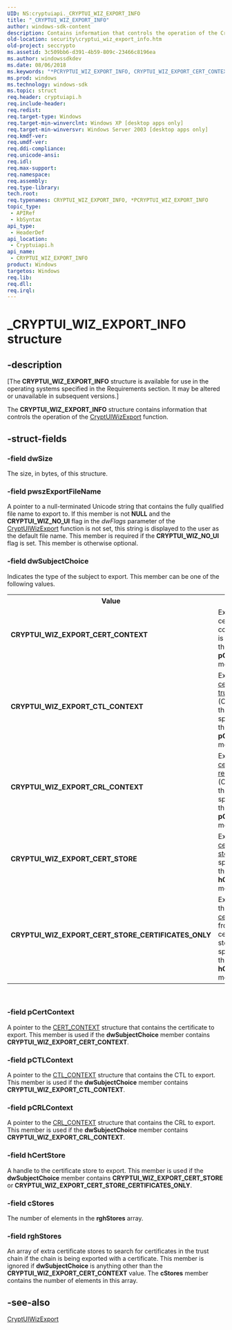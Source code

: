 ```yaml
---
UID: NS:cryptuiapi._CRYPTUI_WIZ_EXPORT_INFO
title: "_CRYPTUI_WIZ_EXPORT_INFO"
author: windows-sdk-content
description: Contains information that controls the operation of the CryptUIWizExport function.
old-location: security\cryptui_wiz_export_info.htm
old-project: seccrypto
ms.assetid: 3c509bb6-d391-4b59-809c-23466c8196ea
ms.author: windowssdkdev
ms.date: 08/06/2018
ms.keywords: "*PCRYPTUI_WIZ_EXPORT_INFO, CRYPTUI_WIZ_EXPORT_CERT_CONTEXT, CRYPTUI_WIZ_EXPORT_CERT_STORE, CRYPTUI_WIZ_EXPORT_CERT_STORE_CERTIFICATES_ONLY, CRYPTUI_WIZ_EXPORT_CRL_CONTEXT, CRYPTUI_WIZ_EXPORT_CTL_CONTEXT, CRYPTUI_WIZ_EXPORT_INFO, CRYPTUI_WIZ_EXPORT_INFO structure [Security], PCRYPTUI_WIZ_EXPORT_INFO, PCRYPTUI_WIZ_EXPORT_INFO structure pointer [Security], _CRYPTUI_WIZ_EXPORT_INFO, cryptuiapi/CRYPTUI_WIZ_EXPORT_INFO, cryptuiapi/PCRYPTUI_WIZ_EXPORT_INFO, security.cryptui_wiz_export_info"
ms.prod: windows
ms.technology: windows-sdk
ms.topic: struct
req.header: cryptuiapi.h
req.include-header: 
req.redist: 
req.target-type: Windows
req.target-min-winverclnt: Windows XP [desktop apps only]
req.target-min-winversvr: Windows Server 2003 [desktop apps only]
req.kmdf-ver: 
req.umdf-ver: 
req.ddi-compliance: 
req.unicode-ansi: 
req.idl: 
req.max-support: 
req.namespace: 
req.assembly: 
req.type-library: 
tech.root: 
req.typenames: CRYPTUI_WIZ_EXPORT_INFO, *PCRYPTUI_WIZ_EXPORT_INFO
topic_type:
 - APIRef
 - kbSyntax
api_type:
 - HeaderDef
api_location:
 - Cryptuiapi.h
api_name:
 - CRYPTUI_WIZ_EXPORT_INFO
product: Windows
targetos: Windows
req.lib: 
req.dll: 
req.irql: 
---
```


# _CRYPTUI_WIZ_EXPORT_INFO structure


## -description


<p class="CCE_Message">[The  <b>CRYPTUI_WIZ_EXPORT_INFO</b> structure is available for use in the operating systems specified in the Requirements section. It may be altered or unavailable in subsequent versions.]

The <b>CRYPTUI_WIZ_EXPORT_INFO</b> structure contains information that controls the operation of the <a href="https://msdn.microsoft.com/62537d51-c761-4180-b857-58c819ea66aa">CryptUIWizExport</a> function.


## -struct-fields




### -field dwSize

The size, in bytes, of this structure.


### -field pwszExportFileName

A pointer to a null-terminated Unicode string that contains the fully qualified file name to export to. If this member is
not <b>NULL</b> and the <b>CRYPTUI_WIZ_NO_UI</b> flag in the <i>dwFlags</i> parameter of the <a href="https://msdn.microsoft.com/62537d51-c761-4180-b857-58c819ea66aa">CryptUIWizExport</a> function is not set, this string is
displayed to the user as the default file name. This member is required if the <b>CRYPTUI_WIZ_NO_UI</b> flag is set.  This member is otherwise optional.


### -field dwSubjectChoice

Indicates the type of the subject to export.  This member can be one of the following values.

<table>
<tr>
<th>Value</th>
<th>Meaning</th>
</tr>
<tr>
<td width="40%"><a id="CRYPTUI_WIZ_EXPORT_CERT_CONTEXT"></a><a id="cryptui_wiz_export_cert_context"></a><dl>
<dt><b>CRYPTUI_WIZ_EXPORT_CERT_CONTEXT</b></dt>
</dl>
</td>
<td width="60%">
Export the certificate context that is specified in the <b>pCertContext</b> member.

</td>
</tr>
<tr>
<td width="40%"><a id="CRYPTUI_WIZ_EXPORT_CTL_CONTEXT"></a><a id="cryptui_wiz_export_ctl_context"></a><dl>
<dt><b>CRYPTUI_WIZ_EXPORT_CTL_CONTEXT</b></dt>
</dl>
</td>
<td width="60%">
Export the <a href="https://msdn.microsoft.com/db46def4-bfdc-4801-a57d-d568e94a2dbb">certificate trust list</a> (CTL) context that is specified in the <b>pCTLContext</b> member.

</td>
</tr>
<tr>
<td width="40%"><a id="CRYPTUI_WIZ_EXPORT_CRL_CONTEXT"></a><a id="cryptui_wiz_export_crl_context"></a><dl>
<dt><b>CRYPTUI_WIZ_EXPORT_CRL_CONTEXT</b></dt>
</dl>
</td>
<td width="60%">
Export the <a href="https://msdn.microsoft.com/db46def4-bfdc-4801-a57d-d568e94a2dbb">certificate revocation list</a> (CRL) context that is specified in the <b>pCRLContext</b> member.

</td>
</tr>
<tr>
<td width="40%"><a id="CRYPTUI_WIZ_EXPORT_CERT_STORE"></a><a id="cryptui_wiz_export_cert_store"></a><dl>
<dt><b>CRYPTUI_WIZ_EXPORT_CERT_STORE</b></dt>
</dl>
</td>
<td width="60%">
Export the <a href="https://msdn.microsoft.com/db46def4-bfdc-4801-a57d-d568e94a2dbb">certificate store</a> that is specified in the <b>hCertStore</b> member.

</td>
</tr>
<tr>
<td width="40%"><a id="CRYPTUI_WIZ_EXPORT_CERT_STORE_CERTIFICATES_ONLY"></a><a id="cryptui_wiz_export_cert_store_certificates_only"></a><dl>
<dt><b>CRYPTUI_WIZ_EXPORT_CERT_STORE_CERTIFICATES_ONLY</b></dt>
</dl>
</td>
<td width="60%">
Export only the <a href="https://msdn.microsoft.com/db46def4-bfdc-4801-a57d-d568e94a2dbb">certificates</a> from the certificate store that is specified in the <b>hCertStore</b> member.

</td>
</tr>
</table>
 


### -field pCertContext

A pointer to the <a href="https://msdn.microsoft.com/f0a3200e-6541-423d-a4a3-595a31026eea">CERT_CONTEXT</a> structure that contains the certificate to export. This member is used if the <b>dwSubjectChoice</b> member contains <b>CRYPTUI_WIZ_EXPORT_CERT_CONTEXT</b>.


### -field pCTLContext

A pointer to the <a href="https://msdn.microsoft.com/780edddf-1b44-4292-9156-4dfd5100adb8">CTL_CONTEXT</a> structure that contains the CTL to export. This member is used if the <b>dwSubjectChoice</b> member contains <b>CRYPTUI_WIZ_EXPORT_CTL_CONTEXT</b>.


### -field pCRLContext

A pointer to the <a href="https://msdn.microsoft.com/cf7cabcd-b469-492a-b855-8870465ea1cc">CRL_CONTEXT</a> structure that contains the CRL to export. This member is used if the <b>dwSubjectChoice</b> member contains <b>CRYPTUI_WIZ_EXPORT_CRL_CONTEXT</b>.


### -field hCertStore

A handle to the certificate store to export. This member is used if the <b>dwSubjectChoice</b> member contains <b>CRYPTUI_WIZ_EXPORT_CERT_STORE</b> or <b>CRYPTUI_WIZ_EXPORT_CERT_STORE_CERTIFICATES_ONLY</b>.


### -field cStores

The number of elements in the <b>rghStores</b> array.


### -field rghStores

An array of extra certificate stores to search for certificates in the trust chain if the chain is being exported with a certificate.
This member is ignored if <b>dwSubjectChoice</b> is anything other than the   <b>CRYPTUI_WIZ_EXPORT_CERT_CONTEXT</b> value. The <b>cStores</b> member contains the number of elements in this array.


## -see-also




<a href="https://msdn.microsoft.com/62537d51-c761-4180-b857-58c819ea66aa">CryptUIWizExport</a>
 

 

